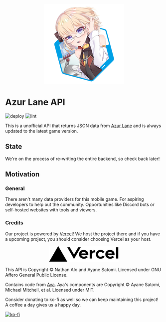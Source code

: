 <p align="center">
  <img src="icon.png" width="256" title="Azur Lane API">
</p>

# Azur Lane API
![deploy](https://github.com/lenitrous/azur-lane-api/workflows/deploy/badge.svg?branch=master&event=push) ![lint](https://github.com/lenitrous/azur-lane-api/workflows/lint/badge.svg?branch=master&event=push)

This is a unofficial API that returns JSON data from [Azur Lane](https://azurlane.yo-star.com/) and is always updated to the latest game version. 


## State

We're on the process of re-writing the entire backend, so check back later!

## Motivation

### General
There aren't many data providers for this mobile game. For aspiring developers to help out the community. Opportunities like Discord bots or self-hosted websites with tools and viewers.

### Credits

Our project is powered by [Vercel](https://vercel.com?utm_source=azur-lane-api&utm_campaign=oss)! We host the project there and if you have a upcoming project, you should consider choosing Vercel as your host.

<p align="center">
<a href="https://vercel.com?utm_source=azur-lane-api&utm_campaign=oss"><img src="public/vercel.svg" height="50em"></a> 
</p>

This API is Copyright &copy; Nathan Alo and Ayane Satomi. Licensed under GNU Affero General Public License. 

Contains code from [Aya](https://github.com/ClarityCafe/Aya). Aya's components are Copyright &copy; Ayane Satomi, Michael Mitchell, et al. Licensed under MIT.


Consider donating to ko-fi as well so we can keep maintaining this project! A coffee a day gives us a happy day.

[![ko-fi](https://www.ko-fi.com/img/githubbutton_sm.svg)](https://ko-fi.com/W7W71CF9V)
